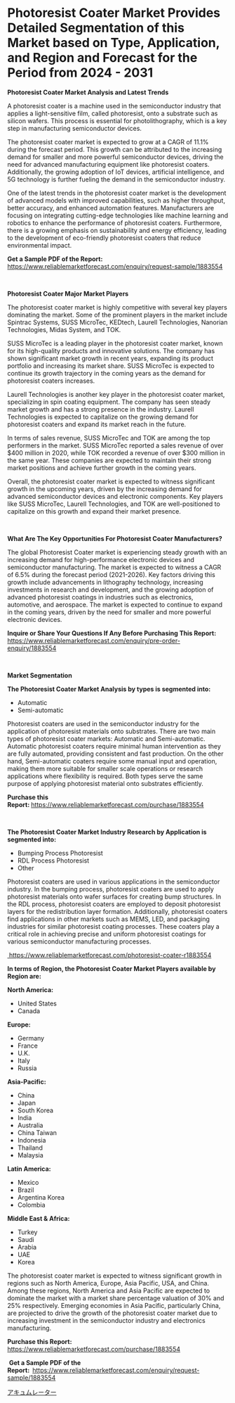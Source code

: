 <p><h1>Photoresist Coater Market Provides Detailed Segmentation of this Market based on Type, Application, and Region and Forecast for the Period from 2024 - 2031</h1></p><p><strong>Photoresist Coater Market Analysis and Latest Trends</strong></p>
<p><p>A photoresist coater is a machine used in the semiconductor industry that applies a light-sensitive film, called photoresist, onto a substrate such as silicon wafers. This process is essential for photolithography, which is a key step in manufacturing semiconductor devices.</p><p>The photoresist coater market is expected to grow at a CAGR of 11.1% during the forecast period. This growth can be attributed to the increasing demand for smaller and more powerful semiconductor devices, driving the need for advanced manufacturing equipment like photoresist coaters. Additionally, the growing adoption of IoT devices, artificial intelligence, and 5G technology is further fueling the demand in the semiconductor industry.</p><p>One of the latest trends in the photoresist coater market is the development of advanced models with improved capabilities, such as higher throughput, better accuracy, and enhanced automation features. Manufacturers are focusing on integrating cutting-edge technologies like machine learning and robotics to enhance the performance of photoresist coaters. Furthermore, there is a growing emphasis on sustainability and energy efficiency, leading to the development of eco-friendly photoresist coaters that reduce environmental impact.</p></p>
<p><strong>Get a Sample PDF of the Report:&nbsp;</strong> <a href="https://www.reliablemarketforecast.com/enquiry/request-sample/1883554">https://www.reliablemarketforecast.com/enquiry/request-sample/1883554</a></p>
<p>&nbsp;</p>
<p><strong>Photoresist Coater Major Market Players</strong></p>
<p><p>The photoresist coater market is highly competitive with several key players dominating the market. Some of the prominent players in the market include Spintrac Systems, SUSS MicroTec, KEDtech, Laurell Technologies, Nanorian Technologies, Midas System, and TOK.</p><p>SUSS MicroTec is a leading player in the photoresist coater market, known for its high-quality products and innovative solutions. The company has shown significant market growth in recent years, expanding its product portfolio and increasing its market share. SUSS MicroTec is expected to continue its growth trajectory in the coming years as the demand for photoresist coaters increases.</p><p>Laurell Technologies is another key player in the photoresist coater market, specializing in spin coating equipment. The company has seen steady market growth and has a strong presence in the industry. Laurell Technologies is expected to capitalize on the growing demand for photoresist coaters and expand its market reach in the future.</p><p>In terms of sales revenue, SUSS MicroTec and TOK are among the top performers in the market. SUSS MicroTec reported a sales revenue of over $400 million in 2020, while TOK recorded a revenue of over $300 million in the same year. These companies are expected to maintain their strong market positions and achieve further growth in the coming years.</p><p>Overall, the photoresist coater market is expected to witness significant growth in the upcoming years, driven by the increasing demand for advanced semiconductor devices and electronic components. Key players like SUSS MicroTec, Laurell Technologies, and TOK are well-positioned to capitalize on this growth and expand their market presence.</p></p>
<p>&nbsp;</p>
<p><strong>What Are The Key Opportunities For Photoresist Coater Manufacturers?</strong></p>
<p><p>The global Photoresist Coater market is experiencing steady growth with an increasing demand for high-performance electronic devices and semiconductor manufacturing. The market is expected to witness a CAGR of 6.5% during the forecast period (2021-2026). Key factors driving this growth include advancements in lithography technology, increasing investments in research and development, and the growing adoption of advanced photoresist coatings in industries such as electronics, automotive, and aerospace. The market is expected to continue to expand in the coming years, driven by the need for smaller and more powerful electronic devices.</p></p>
<p><strong>Inquire or Share Your Questions If Any Before Purchasing This Report:</strong> <a href="https://www.reliablemarketforecast.com/enquiry/pre-order-enquiry/1883554">https://www.reliablemarketforecast.com/enquiry/pre-order-enquiry/1883554</a></p>
<p>&nbsp;</p>
<p><strong>Market Segmentation</strong></p>
<p><strong>The Photoresist Coater Market Analysis by types is segmented into:</strong></p>
<p><ul><li>Automatic</li><li>Semi-automatic</li></ul></p>
<p><p>Photoresist coaters are used in the semiconductor industry for the application of photoresist materials onto substrates. There are two main types of photoresist coater markets: Automatic and Semi-automatic. Automatic photoresist coaters require minimal human intervention as they are fully automated, providing consistent and fast production. On the other hand, Semi-automatic coaters require some manual input and operation, making them more suitable for smaller scale operations or research applications where flexibility is required. Both types serve the same purpose of applying photoresist material onto substrates efficiently.</p></p>
<p><strong>Purchase this Report:&nbsp;</strong><a href="https://www.reliablemarketforecast.com/purchase/1883554">https://www.reliablemarketforecast.com/purchase/1883554</a></p>
<p>&nbsp;</p>
<p><strong>The Photoresist Coater Market Industry Research by Application is segmented into:</strong></p>
<p><ul><li>Bumping Process Photoresist</li><li>RDL Process Photoresist</li><li>Other</li></ul></p>
<p><p>Photoresist coaters are used in various applications in the semiconductor industry. In the bumping process, photoresist coaters are used to apply photoresist materials onto wafer surfaces for creating bump structures. In the RDL process, photoresist coaters are employed to deposit photoresist layers for the redistribution layer formation. Additionally, photoresist coaters find applications in other markets such as MEMS, LED, and packaging industries for similar photoresist coating processes. These coaters play a critical role in achieving precise and uniform photoresist coatings for various semiconductor manufacturing processes.</p></p>
<p><a href="https://www.reliablemarketforecast.com/photoresist-coater-r1883554">&nbsp;https://www.reliablemarketforecast.com/photoresist-coater-r1883554</a></p>
<p><strong>In terms of Region, the Photoresist Coater Market Players available by Region are:</strong></p>
<p>
    <p> <strong> North America: </strong>
        <ul>
            <li>United States</li>
            <li>Canada</li>
        </ul>
        </p> 
    <p> <strong> Europe: </strong>
        <ul>
            <li>Germany</li>
            <li>France</li>
            <li>U.K.</li>
            <li>Italy</li>
            <li>Russia</li>
        </ul>
        </p> 
    <p> <strong> Asia-Pacific: </strong>
        <ul>
            <li>China</li>
            <li>Japan</li>
            <li>South Korea</li>
            <li>India</li>
            <li>Australia</li>
            <li>China Taiwan</li>
            <li>Indonesia</li>
            <li>Thailand</li>
            <li>Malaysia</li>
        </ul>
        </p> 
    <p> <strong> Latin America: </strong>
        <ul>
            <li>Mexico</li>
            <li>Brazil</li>
            <li>Argentina Korea</li>
            <li>Colombia</li>
        </ul>
        </p> 
    <p> <strong> Middle East & Africa: </strong>
        <ul>
            <li>Turkey</li>
            <li>Saudi</li>
            <li>Arabia</li>
            <li>UAE</li>
            <li>Korea</li>
        </ul>
    </p>
    </p>
<p><p>The photoresist coater market is expected to witness significant growth in regions such as North America, Europe, Asia Pacific, USA, and China. Among these regions, North America and Asia Pacific are expected to dominate the market with a market share percentage valuation of 30% and 25% respectively. Emerging economies in Asia Pacific, particularly China, are projected to drive the growth of the photoresist coater market due to increasing investment in the semiconductor industry and electronics manufacturing.</p></p>
<p><strong>Purchase this Report: </strong><a href="https://www.reliablemarketforecast.com/purchase/1883554">https://www.reliablemarketforecast.com/purchase/1883554</a></p>
<p>&nbsp;<strong>Get a Sample PDF of the Report:&nbsp;&nbsp;</strong><a href="https://www.reliablemarketforecast.com/enquiry/request-sample/1883554">https://www.reliablemarketforecast.com/enquiry/request-sample/1883554</a></p>
<p><strong></strong></p>
<p><p><a href="https://medium.com/@ridleydamion/%E3%82%A2%E3%82%AD%E3%83%A5%E3%83%A0%E3%83%AC%E3%83%BC%E3%82%BF%E3%83%BC%E5%B8%82%E5%A0%B4%E3%83%88%E3%83%AC%E3%83%B3%E3%83%89-%E3%82%A2%E3%82%AD%E3%83%A5%E3%83%A0%E3%83%AC%E3%83%BC%E3%82%BF%E3%83%BC%E5%B8%82%E5%A0%B4%E3%81%AE%E6%B4%9E%E5%AF%9F%E3%81%A8%E4%BA%88%E6%B8%AC%E5%88%86%E6%9E%90%E3%81%AB%E7%84%A6%E7%82%B9%E3%82%92%E5%BD%93%E3%81%A6%E3%82%8B-2024%E5%B9%B4-2031%E5%B9%B4-9c10478199de">アキュムレーター</a></p></p>